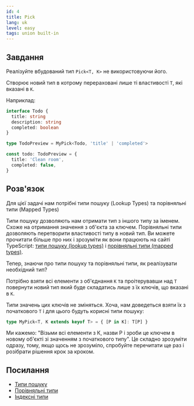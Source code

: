 ```yaml
---
id: 4
title: Pick
lang: uk
level: easy
tags: union built-in
---
```


## Завдання

Реалізуйте вбудований тип `Pick<T, K>` не використовуючи його.

Створює новий тип в котрому перераховані лише ті властивості `T`, які вказані в `K`.

Наприклад:

```ts
interface Todo {
  title: string
  description: string
  completed: boolean
}

type TodoPreview = MyPick<Todo, 'title' | 'completed'>

const todo: TodoPreview = {
  title: 'Clean room',
  completed: false,
}
```

## Розв'язок

Для цієї задачі нам потрібні типи пошуку (Lookup Types) та порівняльні типи (Mapped Types)

Типи пошуку дозволяють нам отримати тип з іншого типу за іменем. Схоже на отримання значення з об'єкта за ключем.
Порівняльні типи дозволяють перетворити властивості типу в новий тип.
Ви можете прочитати більше про них і зрозуміти як вони працюють на сайті TypeScript: [типи пошуку (lookup types)](https://www.typescriptlang.org/docs/handbook/release-notes/typescript-2-1.html#keyof-and-lookup-types) і [порівняльні типи (mapped types)](https://www.typescriptlang.org/docs/handbook/advanced-types.html#mapped-types).

Тепер, знаючи про типи пошуку та порівняльні типи, як реалізувати необхідний тип?

Потрібно взяти всі елементи з об'єднання `K` та проітерувавши над `T` повернути новий тип який буде складатись лише з їх ключів, що вказані в `K`.

Типи значень цих ключів не зміняться. Хоча, нам доведеться взяти їх з початкового `T` і для цього будуть корисні типи пошуку:

```ts
type MyPick<T, K extends keyof T> = { [P in K]: T[P] }
```

Ми кажемо: "Візьми всі елементи з К, назви Р і зроби це ключем в новому об'єкті зі значенням з початкового типу".
Це складно зрозуміти одразу, тому, якщо щось не зрозуміло, спробуйте перечитати ще раз і розібрати рішення крок за кроком.

## Посилання

- [Типи пошуку](https://www.typescriptlang.org/docs/handbook/release-notes/typescript-2-1.html#keyof-and-lookup-types)
- [Порівняльні типи](https://www.typescriptlang.org/docs/handbook/advanced-types.html#mapped-types)
- [Індексні типи](https://www.typescriptlang.org/docs/handbook/advanced-types.html#index-types)

